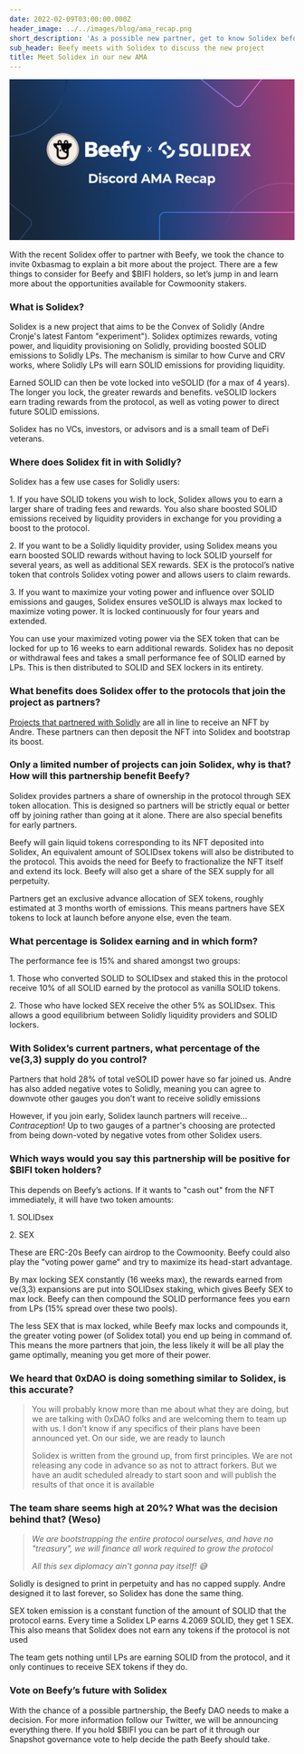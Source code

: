 ```yaml
---
date: 2022-02-09T03:00:00.000Z
header_image: ../../images/blog/ama_recap.png
short_description: 'As a possible new partner, get to know Solidex before our DAO vote'
sub_header: Beefy meets with Solidex to discuss the new project
title: Meet Solidex in our new AMA
---
```

![](../../images/blog/ama_recap.png)

With the recent Solidex offer to partner with Beefy, we took the chance to invite 0xbasmag to explain a bit more about the project. There are a few things to consider for Beefy and $BIFI holders, so let’s jump in and learn more about the opportunities available for Cowmoonity stakers.

### What is Solidex?

Solidex is a new project that aims to be the Convex of Solidly (Andre Cronje's latest Fantom "experiment"). Solidex optimizes rewards, voting power, and liquidity provisioning on Solidly, providing boosted SOLID emissions to Solidly LPs. The mechanism is similar to how Curve and CRV works, where Solidly LPs will earn SOLID emissions for providing liquidity.

Earned SOLID can then be vote locked into veSOLID (for a max of 4 years). The longer you lock, the greater rewards and benefits. veSOLID lockers earn trading rewards from the protocol, as well as voting power to direct future SOLID emissions.

Solidex has no VCs, investors, or advisors and is a small team of DeFi veterans.

### Where does Solidex fit in with Solidly?

Solidex has a few use cases for Solidly users:

1\. If you have SOLID tokens you wish to lock, Solidex allows you to earn a larger share of trading fees and rewards. You also share boosted SOLID emissions received by liquidity providers in exchange for you providing a boost to the protocol.

2\. If you want to be a Solidly liquidity provider, using Solidex means you earn boosted SOLID rewards without having to lock SOLID yourself for several years, as well as additional SEX rewards. SEX is the protocol’s native token that controls Solidex voting power and allows users to claim rewards.

3\. If you want to maximize your voting power and influence over SOLID emissions and gauges, Solidex ensures veSOLID is always max locked to maximize voting power. It is locked continuously for four years and extended.

You can use your maximized voting power via the SEX token that can be locked for up to 16 weeks to earn additional rewards. Solidex has no deposit or withdrawal fees and takes a small performance fee of SOLID earned by LPs. This is then distributed to SOLID and SEX lockers in its entirety.

### What benefits does Solidex offer to the protocols that join the project as partners?

[Projects that partnered with Solidly](https://github.com/andrecronje/solidly/#venft-distribution-recipients) are all in line to receive an NFT by Andre. These partners can then deposit the NFT into Solidex and bootstrap its boost.

### Only a limited number of projects can join Solidex, why is that? How will this partnership benefit Beefy?

Solidex provides partners a share of ownership in the protocol through SEX token allocation. This is designed so partners will be strictly equal or better off by joining rather than going at it alone. There are also special benefits for early partners.

Beefy will gain liquid tokens corresponding to its NFT deposited into Solidex, An equivalent amount of SOLIDsex tokens will also be distributed to the protocol. This avoids the need for Beefy to fractionalize the NFT itself and extend its lock. Beefy will also get a share of the SEX supply for all perpetuity.

Partners get an exclusive advance allocation of SEX tokens, roughly estimated at 3 months worth of emissions. This means partners have SEX tokens to lock at launch before anyone else, even the team.

### What percentage is Solidex earning and in which form?

The performance fee is 15% and shared amongst two groups:

1\. Those who converted SOLID to SOLIDsex and staked this in the protocol receive 10% of all SOLID earned by the protocol as vanilla SOLID tokens.

2\. Those who have locked SEX receive the other 5% as SOLIDsex. This allows a good equilibrium between Solidly liquidity providers and SOLID lockers.

### With Solidex’s current partners, what percentage of the ve(3,3) supply do you control?

Partners that hold 28% of total veSOLID power have so far joined us. Andre has also added negative votes to Solidly, meaning you can agree to downvote other gauges you don’t want to receive solidly emissions

However, if you join early, Solidex launch partners will receive... _Contraception_! Up to two gauges of a partner's choosing are protected from being down-voted by negative votes from other Solidex users.

### Which ways would you say this partnership will be positive for $BIFI token holders?

This depends on Beefy’s actions. If it wants to "cash out" from the NFT immediately, it will have two token amounts:

1\. SOLIDsex

2\. SEX

These are ERC-20s Beefy can airdrop to the Cowmoonity. Beefy could also play the "voting power game" and try to maximize its head-start advantage.

By max locking SEX constantly (16 weeks max), the rewards earned from ve(3,3) expansions are put into SOLIDsex staking, which gives Beefy SEX to max lock. Beefy can then compound the SOLID performance fees you earn from LPs (15% spread over these two pools).

The less SEX that is max locked, while Beefy max locks and compounds it, the greater voting power (of Solidex total) you end up being in command of. This means the more partners that join, the less likely it will be all play the game optimally, meaning you get more of their power.

### We heard that 0xDAO is doing something similar to Solidex, is this accurate?

> You will probably know more than me about what they are doing, but we are talking with 0xDAO folks and are welcoming them to team up with us. I don't know if any specifics of their plans have been announced yet. On our side, we are ready to launch
>
> Solidex is written from the ground up, from first principles. We are not releasing any code in advance so as not to attract forkers. But we have an audit scheduled already to start soon and will publish the results of that once it is available

### The team share seems high at 20%? What was the decision behind that? (Weso)

> _We are bootstrapping the entire protocol ourselves, and have no "treasury", we will finance all work required to grow the protocol_
>
> _All this sex diplomacy ain't gonna pay itself! 😅_

Solidly is designed to print in perpetuity and has no capped supply. Andre designed it to last forever, so Solidex has done the same thing.

SEX token emission is a constant function of the amount of SOLID that the protocol earns. Every time a Solidex LP earns 4.2069 SOLID, they get 1 SEX. This also means that Solidex does not earn any tokens if the protocol is not used

The team gets nothing until LPs are earning SOLID from the protocol, and it only continues to receive SEX tokens if they do.

### Vote on Beefy’s future with Solidex

With the chance of a possible partnership, the Beefy DAO needs to make a decision. For more information follow our Twitter, we will be announcing everything there. If you hold $BIFI you can be part of it through our Snapshot governance vote to help decide the path Beefy should take.
